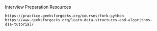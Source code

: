 Interview Preparation Resources


    https://practice.geeksforgeeks.org/courses/fork-python
    https://www.geeksforgeeks.org/learn-data-structures-and-algorithms-dsa-tutorial/
    
    
